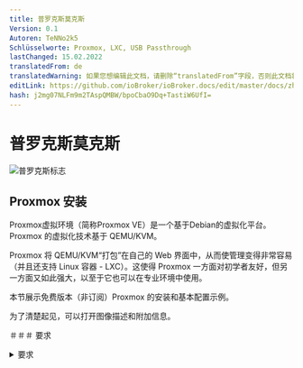 ```yaml
---
title: 普罗克斯莫克斯
Version: 0.1
Autoren: TeNNo2k5
Schlüsselworte: Proxmox, LXC, USB Passthrough
lastChanged: 15.02.2022
translatedFrom: de
translatedWarning: 如果您想编辑此文档，请删除“translatedFrom”字段，否则此文档将再次自动翻译
editLink: https://github.com/ioBroker/ioBroker.docs/edit/master/docs/zh-cn/install/proxmox.md
hash: j2mg07NLFm9m2TAspQMBW/bpoCbaO9Dq+TastiW6UfI=
---
```

# 普罗克斯莫克斯
![普罗克斯标志](../../de/install/media/proxmox/Proxmox-logo-860.png)

## Proxmox 安装
Proxmox虚拟环境（简称Proxmox VE）是一个基于Debian的虚拟化平台。 Proxmox 的虚拟化技术基于 QEMU/KVM。

Proxmox 将 QEMU/KVM“打包”在自己的 Web 界面中，从而使管理变得非常容易（并且还支持 Linux 容器 - LXC）。这使得 Proxmox 一方面对初学者友好，但另一方面又如此强大，以至于它也可以在专业环境中使用。

本节展示免费版本（非订阅）Proxmox 的安装和基本配置示例。

为了清楚起见，可以打开图像描述和附加信息。

＃＃＃ 要求
<details><summary>要求</summary>

- 64位CPU
- CPU和主板必须支持Intel VT/AMD-V虚拟化并在BIOS中激活。
- 1 GB RAM（仅适用于 Proxmox） - 根据要操作的虚拟机数量，这里当然需要更多 RAM。因此，建议至少使用 8 GB、最好是 16 GB RAM。

</详情>

### 创建 ISO 映像/可启动 USB 记忆棒
首先，您需要一个 ISO 映像，可以从 [Proxmox下载页面](https://www.proxmox.com/de/downloads/category/iso-images-pve) 下载。

<details><summary>Proxmox 异</summary>

![proxmox-iso](../../de/install/media/proxmox/proxmox-iso.png)

</详情>

安装时，必须使用此 ISO 映像创建可启动 USB 记忆棒。其内存至少应为 2 GB。创建可启动棒的方法有多种，请参阅[准备安装介质](https://pve.proxmox.com/wiki/Prepare_Installation_Media#_instructions_for_windows)

＃＃＃ 安装
必须在 UEFI/BIOS 中配置系统，以便可以从 USB 设备启动。插入 U 盘后，过一会儿就会出现 Proxmox 安装菜单（如果没有，您也可以手动指定 U 盘作为启动介质（在大多数主板上，您可以使用 F8 或 F11 执行此操作）。

**安装 Proxmox VE** 现在只需在安装菜单中选择即可。

<details><summary>安装菜单</summary>

![安装菜单](../../de/install/media/proxmox/installationsmenü.png)

</详情>

下一步是同意使用条款 (EULA)。

<details><summary>猫头鹰</summary>

![猫头鹰](../../de/install/media/proxmox/eula.png)

</详情>

下一步是选择要安装 Proxmox 的硬盘。如果服务器上安装了多个硬盘，请务必选择正确的硬盘！

<details><summary>硬盘的选择</summary>

![磁盘选择](../../de/install/media/proxmox/festplattenauswahl.png)

</详情>

使用**按钮选项**，您还可以为安装硬盘指定其他参数：

<details><summary>高级硬盘选项</summary>

![硬盘选项](../../de/install/media/proxmox/harddisk-options.png)

</详情>

Proxmox 使用 [逻辑卷管理器](https://de.wikipedia.org/wiki/Logical_Volume_Manager) (LVM)。通过此时的扩展选项，可以对 LVM 等进行详细配置。
安装程序创建一个名为 pve 的卷组 (VG) 和名为 root 的附加逻辑卷 (LV)（此处安装了 Proxmox 本身）、数据（存储虚拟机的虚拟磁盘的存储）和交换（此处存储交换文件） ）。

<details><summary>通过高级设置，可以在此处指定某些参数：</summary>

- 文件系统：在这里您可以选择文件系统。这里的默认值是 ext4，在大多数情况下这是一个不错的选择。如果主机系统上有多个可用硬盘（以及大量 RAM），则具有适当 RAID 级别的 zfs 选项在这里有意义。然而，在这种情况下，您应该从根本上处理过 ZFS。
- hdsize：指定 Proxmox 总共应使用的硬盘大小。在这里，您通常选择完整的硬盘大小，除非您想稍后添加更多分区。
- swapsize：确定交换卷的大小。这里的标准与内置内存大小相同，但最小为 4 GB，最大为 8 GB。
- maxroot：指定根卷（Proxmox 本身）的最大大小。 **这里需要提到的是，在基本安装时，后面需要的模板和ISO镜像也存放在这里。**
- minfree：LVM 卷组 pve 上剩余的可用空间。如果磁盘大于 128 GB，则默认保留 16 GB 可用空间（LVM 始终需要一些可用空间来创建快照）。
- maxvz：指定数据卷的最大大小。

</详情>

通常，您可以将所有选项保留为默认设置（即此处未指定任何内容）。这些已经针对大多数安装进行了最佳设置。

为 Proxmox 选择硬盘后，将查询本地化选项（国家/地区、时间和关联的键盘布局）：

<details><summary>本土化</summary>

![地点](../../de/install/media/proxmox/location.png)

</详情>

然后输入 root 用户的密码。此处还要求提供电子邮件地址。用于在出现重要系统消息时向此处指定的地址发送电子邮件。但是，这不一定是真实的电子邮件地址（然后，作为管理员，您将不再通过电子邮件收到重要的系统事件通知）。

<details><summary>密码和电子邮件</summary>

![密码](../../de/install/media/proxmox/password.png)

</详情>

安装程序的下一步涉及网络设置。必须在此处输入静态 IP 地址（无 DHCP）。这包括 IP 地址本身（以 CIDR 表示法）、网关 IP（通常是路由器的 IP 地址）和要使用的 DNS 服务器（在私有环境中通常也是路由器的 IP 地址）。 Proxmox 通常会自动检测网络。

<details><summary>网络</summary>

![网络](../../de/install/media/proxmox/network.png)

</详情>

最后显示安装摘要：

<details><summary>概括</summary>

![概括](../../de/install/media/proxmox/zusammenfassung.png)

</详情>

通过检查设置并单击安装来安装系统。

<details><summary>安装</summary>

![安装](../../de/install/media/proxmox/installation.png)

</详情>

稍等片刻后，安装完成，必须重新启动系统（预先拔出带有 ISO 映像的 USB 记忆棒）。

然后你就会看到终端。此处已显示有关如何访问系统的说明：

<details><summary>安慰</summary>

![安慰](../../de/install/media/proxmox/konsole.png)

</详情>

现在它在浏览器中继续（例如 https://10.1.1.89:8006）。然而，首先会显示一条警告。这是因为在安装过程中生成了自签名证书，而浏览器当然不知道该证书。此时您可以安全地忽略此消息 - 无论如何，连接都是通过 HTTPS 加密的。消息本身取决于浏览器。在此示例中，单击“**高级**”，然后单击“**继续到 10.1.1.89（不安全）**”

<details><summary>隐私错误</summary>

![隐私错误](../../de/install/media/proxmox/datenschutzfehler.png)

</详情>

然后使用 root 用户和安装期间选择的密码进行登录。您可以在这里**首先**将语言切换为德语，否则Proxmox界面将显示为英语，您无需再次输入用户名和密码。

<details><summary>登记</summary>

![登记](../../de/install/media/proxmox/anmeldung.png)

</详情>

登录后，您将立即收到一条消息，提示您没有该服务器的有效订阅。首先单击“确定”即可确认此消息。

<details><summary>订阅</summary>

![订阅](../../de/install/media/proxmox/subskription.png)

</详情>

现在必须调整 Proxmox 软件包源以便可以接收更新。

<details><summary>包来源</summary>

![包来源](../../de/install/media/proxmox/paketquellen.png)

</详情>

为此，**Non-Subscription-Repository** 被添加到包源中。这可以在 Proxmox 实例菜单中的`Updates > Repositories`下完成。可以使用“添加”按钮添加非订阅存储库：

<details><summary>非订阅</summary>

![没有订阅](../../de/install/media/proxmox/no-subscription.png)

</详情>

现在**企业存储库**应该被停用。为此，只需在存储库视图中选择 pve-enterprise 存储库，然后单击 **停用** 按钮。

存储库的配置如下所示：

<details><summary>企业存储库</summary>

![企业](../../de/install/media/proxmox/enterprise.png)

</详情>

＃＃＃ 更新
更改软件包源后，应进行第一次系统更新。最好的方法是通过网络界面：

<details><summary>更新</summary>

![更新](../../de/install/media/proxmox/updates.png)

</详情>

只需选择所需的 Proxmox 节点（例如“pve”），然后单击“更新”下的“**更新**”。这是所谓的任务查看器打开的地方，当系统上执行任何活动时，该查看器始终会显示。现在可以再次关闭任务查看器。顺便说一句，当显示任务查看器时，您不必等到任务完成（“任务确定”），但该对话框始终可以直接再次关闭 - 任务本身继续在后台运行。
如果现在有更新可用，则可以通过单击“**升级**”来导入它们。

Web 控制台将在此处打开，您可以监控进度。

<details><summary>网络控制台</summary>

![网络控制台](../../de/install/media/proxmox/web-konsole.png)

</详情>

当然也可以通过命令行（例如通过 SSH）更新 Proxmox 服务器：

~~~ apt update && apt dist-upgrade ~~~

这里唯一重要的是你使用 **apt dist-upgrade** （在“普通”Debian/Ubuntu 机器上，你倾向于使用 apt Upgrade）。然而，“dist 升级”对于 Proxmox 很重要，因为操作 Proxmox 所需的依赖关系在这里得到了更好的解决。

从这方面来看，Proxmox 的基本配置现已完成。如果您想更广泛地处理 Proxmox，值得一看[Proxmox Wiki](https://pve.proxmox.com/wiki/Main_Page) 或访问 [官方论坛](https://forum.proxmox.com/)。

---

## Proxmox - 创建虚拟 Qemu/KVM 机器 (VM) + 随后安装 ioBroker
本示例指南展示了如何创建 [虚拟机](https://pve.proxmox.com/wiki/Qemu/KVM_Virtual_Machines) (debian11)，然后在其中安装 ioBroker。

当然可以使用 Ubuntu 而不是 Debian，但请确保使用 Ubuntu 服务器 **LTS 版本**。

为了清楚起见，可以打开图像描述和附加信息。

### 1 - 下载 ISO 映像
首先，需要一个[ISO镜像](https://www.debian.org/distrib/)（64位PC Netinst-ISO），必须将其加载到基本安装中的根目录（本地）中（如果没有创建其他驱动器）。

为此，请转至本地 > ISO 映像。有两个选择。

- 之前存储在计算机上的 ISO 可以通过 **上传** 按钮加载到 Proxmox 主机上。
- **从 URL 下载** 可以通过 URL 将 ISO 直接上传到主机。为此，请复制 64 位 PC Netinst-ISO 的链接地址（鼠标右键），插入 URL 并单击 **查询 URL** 以检索它。最后单击“**下载**”，即可直接下载 ISO。

<details><summary>下载ISO</summary>

![虚拟机iso](../../de/install/media/proxmox/vm-iso.png)

![虚拟机 isourl](../../de/install/media/proxmox/vm-isourl.png)

</详情>

### 2 - 创建虚拟机
单击蓝色按钮 **创建 VM** 将打开一个窗口，必须在其中进行以下设置。

- 一般：主机名和密码的分配，ID 已给出（以 100 开头），可以更改，但以后不能更改。
- 操作系统：存储选择（本地）和 ISO 映像（debian-11-netinst.iso）
- 系统：一切保持默认设置，**检查 Qemu Agent**
- 磁盘：存储local-lvm，磁盘大小10GB（10-20GB应该足够了，以后可以更改，但这里不再进一步描述）。
- CPU：取决于计算机的强大程度（也可以随时调整，为此必须重新启动VM）
- 内存：以 MiB 为单位的 RAM 大小（也可以随时调整，为此必须重新启动 VM）
- 网络：vmbr0，其他一切保持默认
- 确认：在这里您可以再次看到摘要（选中**创建后开始**），然后单击**完成**来创建虚拟机。

<details><summary>系列图像 创建VM</summary>

![虚拟机通用](../../de/install/media/proxmox/vm-allgemein.png)

![虚拟机操作系统](../../de/install/media/proxmox/vm-os.png)

![虚拟机系统](../../de/install/media/proxmox/vm-system.png)

![虚拟机磁盘](../../de/install/media/proxmox/vm-disks.png)

![虚拟机CPU](../../de/install/media/proxmox/vm-cpu.png)

![虚拟机存储](../../de/install/media/proxmox/vm-speicher.png)

![虚拟机网络](../../de/install/media/proxmox/vm-netzwerk.png)

![虚拟机确认](../../de/install/media/proxmox/vm-bestätigen.png)

</详情>

### 3 - Debian 安装
VM 启动后，转到 VM 控制台并启动 **安装**。

<details><summary>安慰</summary>

![虚拟机安装](../../de/install/media/proxmox/vm-install.png)

</详情>

您将被引导完成安装，并且必须在此过程中进行一些设置。要使用它，您需要制表符、空格键和箭头键。由于范围的原因，可以找到该系列图像的各种镜头。

<span style="color:red">**危险！ - 不得指定 root 密码。**</span>

一个通知：

不要选择 **iobroker** 作为用户名，因为这已在内部使用。

<details><summary>图像系列 Debian 安装</summary>

![虚拟机-1](../../de/install/media/proxmox/vm-1.png)

![VM-2](../../de/install/media/proxmox/vm-2.png)

![VM-3](../../de/install/media/proxmox/vm-3.png)

![VM-4](../../de/install/media/proxmox/vm-4.png)

![VM-5](../../de/install/media/proxmox/vm-5.png)

![VM-6](../../de/install/media/proxmox/vm-6.png)

![VM-7](../../de/install/media/proxmox/vm-7.png)

![VM-8](../../de/install/media/proxmox/vm-8.png)

![VM-9](../../de/install/media/proxmox/vm-9.png)

![VM-10](../../de/install/media/proxmox/vm-10.png)

![VM-11](../../de/install/media/proxmox/vm-11.png)

![VM-12](../../de/install/media/proxmox/vm-12.png)

![VM-13](../../de/install/media/proxmox/vm-13.png)

![VM-14](../../de/install/media/proxmox/vm-14.png)

![VM-15](../../de/install/media/proxmox/vm-15.png)

![VM-16](../../de/install/media/proxmox/vm-16.png)

![VM-17](../../de/install/media/proxmox/vm-17.png)

![VM-18](../../de/install/media/proxmox/vm-18.png)

![VM-19](../../de/install/media/proxmox/vm-19.png)

![VM-20](../../de/install/media/proxmox/vm-20.png)

![VM-21](../../de/install/media/proxmox/vm-21.png)

![VM-22](../../de/install/media/proxmox/vm-22.png)

![VM-23](../../de/install/media/proxmox/vm-23.png)

![VM-24](../../de/install/media/proxmox/vm-24.png)

![VM-25](../../de/install/media/proxmox/vm-25.png)

![VM-26](../../de/install/media/proxmox/vm-26.png)

</详情>

### 4 - 设置虚拟机
重新启动 VM，然后使用安装时分配的“用户名”和“密码”登录。然后用命令

~~~ IP地址~~~

找到了IP地址。这是通过 ssh 远程连接到虚拟机所必需的，如下一步所示。

<details><summary>IP地址</summary>

![虚拟机IP地址](../../de/install/media/proxmox/vm-ipaddr.png)

</详情>

现在可以通过 ssh（例如 Putty）访问虚拟机。在这里您使用“用户名”和“密码”再次登录。
然后网络地址可以从**dhcp**更改为**静态**。 （推荐用于服务器操作）

~~~ sudo nano /etc/network/interfaces ~~~

<details><summary>网络/接口</summary>

![虚拟机纳米](../../de/install/media/proxmox/vm-nano.png)

![vm-dhcp](../../de/install/media/proxmox/vm-dhcp.png)

![虚拟机静态](../../de/install/media/proxmox/vm-statisch.png)

</详情>

使用组合键 CTRL + o 保存编辑器中的更改，然后按 ENTER，CTRL + x 退出编辑器。

对 IP 的更改仅在 VM 重新启动后才会生效。然而，在此之前，使用以下命令检查 Qemu Guest Agent 是否处于活动状态

~~~ sudo systemctl status qemu-guest-agent ~~~

<details><summary>客座代理</summary>

![vm-qemuguest](../../de/install/media/proxmox/vm-qemuguest.png)

</详情>

<span style="color:orange">**危险！ - 对于 Ubuntu 安装，必须安装并启动 Qemu Guest Agent..**</span>

为此的命令：

~~~ sudo apt-get install qemu-guest-agent sudo systemctl start qemu-guest-agent ~~~

此外，为了能够安装 iobroker，必须随后安装 **curl**。
~~~ sudo apt安装curl ~~~

<details><summary>重新安装卷曲</summary>

![虚拟机卷曲](../../de/install/media/proxmox/vm-curl.png)

</详情>

要传递 VM 中的设备 (USB)，请选择 VM > 硬件 > 添加 > USB 设备 > 供应商/设备 ID。此处列出了所有连接的设备。

<details><summary>USB设备</summary>

![虚拟机USB](../../de/install/media/proxmox/vm-usb.png)

</详情>

为了使 VM 在计算机重新启动后自动启动 (Proxmox)，必须在 VM 选项中激活它。

<details><summary>启动选项</summary>

![虚拟机启动](../../de/install/media/proxmox/vm-booten.png)

</详情>

这样就完成了虚拟机的安装和设置。现在可以重新启动VM，然后可以安装ioBroker。

---

## Proxmox - 创建 Linux 容器 (LXC) + 随后安装 ioBroker
本示例指南展示了如何创建 [LXC集装箱](https://pve.proxmox.com/wiki/Linux_Container) (debian11)，然后在其中安装 ioBroker。

为了清楚起见，可以打开图像描述和附加信息。

### 1 - 下载容器模板
首先需要一个模板，在基本安装时必须将其加载到根目录（本地）中（如果没有创建其他驱动器）。

为此，请转至本地 > 容器模板。单击“**模板**”将打开一个选择列表。在这里选择 debian-11-standard(bullseye) 并单击下载。

<details><summary>下载模板</summary>

![当地的](../../de/install/media/proxmox/local.png)

![模板](../../de/install/media/proxmox/templates.png)

![模板加载](../../de/install/media/proxmox/template-laden.png)

</详情>

### 2 - 创建 LXC
单击蓝色按钮**创建 CT** 将打开一个窗口，现在必须在其中进行以下设置。

- 常规：分配主机名和密码，给出 ID（以 100 开头），但可以更改。
- 模板：存储选择（本地）和模板（debian-11-standard）
- 磁盘：分配磁盘大小（不要太大，可以随时放大）
- CPU：取决于电脑的强大程度（也可以随时调整）
- 内存：Ram/Swap 分配（可以随时调整，甚至在操作期间）
- 网络：静态 IP/CIDR 分配、网关，如果未设置 IPv6，则设置为 SLAAC
- DNS：通常不做任何更改（使用来自主机的值）
- 确认：摘要（勾选**创建后开始**），然后单击**完成**以创建容器。

<details><summary>图像系列 创建 CT</summary>

![个人经历](../../de/install/media/proxmox/pve.png)

![LXC-将军](../../de/install/media/proxmox/lxc-allgemein.png)

![lxc-模板](../../de/install/media/proxmox/lxc-template.png)

![lxc磁盘](../../de/install/media/proxmox/lxc-disks.png)

![中央处理器](../../de/install/media/proxmox/lxc-cpu.png)

![内存](../../de/install/media/proxmox/lxc-speicher.png)

![LXC网络](../../de/install/media/proxmox/lxc-netzwerk.png)

![LXC-DNS](../../de/install/media/proxmox/lxc-dns.png)

![lxc-确认](../../de/install/media/proxmox/lxc-bestätigen.png)

![lxc任务查看器](../../de/install/media/proxmox/lxc-taskviewer.png)

</详情>

### 3 - 设置 LXC
现在容器已经启动了，进入LXC的控制台

<details><summary>安慰</summary>

![LXC控制台](../../de/install/media/proxmox/lxc-konsole.png)

</详情>

在这里，您首先使用之前分配的密码（创建 LXC 时分配的密码）以 root 身份登录，并首先更新它。

~~~ apt 更新 && apt 升级 ~~~

<details><summary>升级</summary>

![LXC升级](../../de/install/media/proxmox/lxc-upgrade.png)

</详情>

直接指出时区还是要设置的。

~~~ dpkg-重新配置tzdata ~~~

<details><summary>时区</summary>

![LXC-tz数据](../../de/install/media/proxmox/lxc-tzdata.png)

![LXC区](../../de/install/media/proxmox/lxc-area.png)

![lxc-时区](../../de/install/media/proxmox/lxc-timezone.png)

</详情>

现在 **sudo** 和 **curl** 将被安装。如下一步所示，需要 Sudo 才能正确创建将来用于在控制台上工作的用户。在最后一步中需要使用 Curl 来调用 ioBroker 安装脚本。

~~~ apt install sudo curl ~~~

<details><summary>重新安装</summary>

![lxc-sudo](../../de/install/media/proxmox/lxc-sudo.png)

</详情>

现在创建未来用户。在这种情况下替换“用户名”。为用户分配密码。其余的可以用ENTER确认。

一个通知：

不要选择 **iobroker** 作为用户名，因为这已在内部使用。

~~~ 添加用户 用户名 ~~~

然后必须将用户分配到 sudo 组。

~~~ usermod -aG sudo 用户名 ~~~

<details><summary>创建用户</summary>

![lxc-添加用户](../../de/install/media/proxmox/lxc-adduser.png)

</详情>

最后一步，在安装ioBroker之前，注销一次

~~~退出~~~

然后用新用户登录。现在可以安装 iobroker。

<details><summary>注销并以用户身份登录</summary>

![lxc用户登录](../../de/install/media/proxmox/lxc-useranmeldung.png)

</详情>

为了使 LXC 在计算机（Proxmox）重新启动后自动启动，必须在容器选项中激活它。

<details><summary>启动选项</summary>

![LXC 启动](../../de/install/media/proxmox/lxc-booten.png)

</详情>

---

## 安装 ioBroker
安装 ioBroker 所需的只是一个命令。

~~~curl -sLf https://iobroker.net/install.sh | bash-~~~

安装步骤分为4步，全自动运行。

- 安装先决条件 (1/4)
- 创建ioBroker用户和目录（2/4）
- 安装 ioBroker (3/4)
- 完成安装 (4/4)

<details><summary>安装人员</summary>

![iobroker安装程序](../../de/install/media/proxmox/iobroker-installer.png)

![iobroker-安装程序1](../../de/install/media/proxmox/iobroker-installer1.png)

![iobroker-安装程序2](../../de/install/media/proxmox/iobroker-installer2.png)

![iobroker-installer3](../../de/install/media/proxmox/iobroker-installer3.png)

</详情>

当最后出现以下内容时表示安装成功。

~~~ ioBroker安装成功在浏览器中打开http://10.1.1.222:8081，开始配置！ ~~~

同时，这也意味着现在可以通过地址在浏览器中调用ioBroker。如果一切正常，没有任何问题，您将看到 ioBroker 设置。现在，助手将指导您完成几个步骤。

<details><summary>ioBroker 助手系列图片</summary>

![iobroker 设置](../../de/install/media/proxmox/iobroker-setup.png)

![iobroker-setup1](../../de/install/media/proxmox/iobroker-setup1.png)

![iobroker-setup2](../../de/install/media/proxmox/iobroker-setup2.png)

![iobroker-setup3](../../de/install/media/proxmox/iobroker-setup3.png)

![iobroker-setup4](../../de/install/media/proxmox/iobroker-setup4.png)

![iobroker-setup5](../../de/install/media/proxmox/iobroker-setup5.png)

![iobroker-setup6](../../de/install/media/proxmox/iobroker-setup6.png)

</详情>

然后您可以搜索设备和服务。可以自动创建所需的适配器/实例。

<details><summary>图片系列设备/服务搜索</summary>

![设备搜索](../../de/install/media/proxmox/gerätesuche.png)

![实例](../../de/install/media/proxmox/instanzen.png)

![iobroker 完成](../../de/install/media/proxmox/iobroker-fertig.png)

</详情>

这样就完成了ioBroker的安装。根据应用和需求，可以随时安装额外的适配器。

---

## Proxmox - LXC（Linux 容器）-> 通过 USB 设备
本指南的这一部分逐步解释了如何将 Proxmox 中的 USB 设备（USB 直通）传递到 LXC（Linux 容器）。

使用VM，可以直接通过Proxmox Web界面传递USB设备。使用Linux容器，目前必须为此手动编辑lxc的配置文件。

这些说明描述了如何集成 **Texas Instruments Inc. CC2531** Zigbee 棒，但相同的步骤也可类似地用于其他 Zigbee 棒（ConBee、CC2652P 等）或除 USB 网络设备之外的其他 USB 设备可以使用（蓝牙/WLAN）。

* 本部分说明使用 Proxmox 7.1 版。

### 1.) 收集有关 USB 设备的信息
<details>

建立与 Proxmox 的 SSH 连接：

~~~ ssh root@ip地址 ~~~

<span style="color:red">**如果 USB 设备已连接到 Proxmox 主机，请暂时拔下该设备。**</span>

以下命令列出 Proxmox 主机上当前连接的所有 USB 设备：

~~~lsusb~~~

![proxmoxlxc00](../../de/install/media/proxmox/proxmoxlxc00.PNG)

现在将要集成的USB设备插入Proxmox主机并再次执行lsusb命令

![proxmoxlxc01](../../de/install/media/proxmox/proxmoxlxc01.PNG)

在屏幕截图中，您可以看到列出了 USB 总线编号：**001** 和设备编号：**003** 的新设备。

使用以下命令需要此信息，例如从设备输出**主设备号**：

~~~ ls -l /dev/bus/usb/001/003 ~~~

在命令中使用 USB 总线编号和设备编号的输出非常重要！

***ls -l /dev/bus/usb/usb 总线编号/设备编号***

![proxmoxlxc02](../../de/install/media/proxmox/proxmoxlxc02.PNG)

本例中的 USB 设备的主设备号为 **189**，请在文本文件中记下设备的值并添加注释：#1

![proxmoxlxc03](../../de/install/media/proxmox/proxmoxlxc03.PNG)

接下来我们输出 USB 设备的唯一 id，并在文本文件中用注释记下输出值：#2

~~~ ls /dev/serial/by-id/ ~~~

![proxmoxlxc04](../../de/install/media/proxmox/proxmoxlxc04.PNG)

![proxmoxlxc05](../../de/install/media/proxmox/proxmoxlxc05.PNG)

最后一步，输出 ttyACM 的主设备号并用注释注明：#3：

~~~ ls -l /dev/ttyACM* ~~~

![proxmoxlxc06](../../de/install/media/proxmox/proxmoxlxc06.PNG)

>*如果没有输出，请使用“ls -l /dev/serial/by-id/”检查 USB 设备是否被系统集成为 ttyUSB，如果是，则替换所有引用 **ttyACM 的以下命令。 ..* * 从 **ttyUSB…** 获取，如果没有输出，则不是 USB CDC 类设备（串行通信），因此可以忽略从 ttyACM 包含的所有点。*

因此，我们在lxc的配置文件中记下集成所需的USB设备的**三个**值。

![proxmoxlxc07](../../de/install/media/proxmox/proxmoxlxc07.PNG)

</详情>

### 2.) 编辑LXC配置文件
<details>

使用以下命令更改到 Proxmox 主机上的 LXC 配置目录：

~~~ cd /etc/pve/lxc ~~~

配置文件的 ID 号与创建 lxc 时分配的 ID 号相同！

![proxmoxlxc08](../../de/install/media/proxmox/proxmoxlxc08.PNG)

![proxmoxlxc09](../../de/install/media/proxmox/proxmoxlxc09.PNG)

在编辑配置文件之前，应创建备份副本：

~~~ cp 201.conf 201.conf.backup ~~~

![proxmoxlxc10](../../de/install/media/proxmox/proxmoxlxc10.PNG)

现在使用 vi 或 nano 编辑配置文件：

~~~ Nano 201.conf ~~~

![proxmoxlxc11](../../de/install/media/proxmox/proxmoxlxc11.PNG)

在配置文件末尾添加以下内容：

~~~ lxc.cgroup2.devices.allow：c 189：* rwm lxc.mount.entry：usb-Texas_Instruments_TI_CC2531_USB_CDC___0X00124B0012023529-if00 dev/serial/by-id/usb-Texas_Instruments_TI_CC2531_USB_CDC___0X001 24B0 012023529-if00 无绑定，可选，创建=文件

lxc.cgroup2.devices.allow: c 166:* rwm lxc.mount.entry: /dev/ttyACM0 dev/ttyACM0 none 绑定，可选，创建=文件 ~~~

将标记的值替换为笔记中注明的条目！

![12](../../de/install/media/proxmox/proxmoxlxc12.PNG)

* 第一行指主设备号 **189** 注：#1
* 在第二行中，注：#2 中的唯一 id (usb-Texas_Instruments_TI_CC2531_USB_CDC___0X00124B0012023529-if00) 单独给出，并带有绝对路径，请注意，完整的文本写在一行中，没有换行符。
* 在第三行中，给出来自 Note: #3 的 ttyACM 的主设备号 **166**。

保存配置文件（在nano编辑器中使用组合键：CTRL + o & CTRL + x退出编辑器）

</br>

<span style="color:orange">**危险！ - 如果您的容器有活动快照：**</span>

<details>

那么 lxc.cgroup 代码不属于配置文件的末尾，而是属于快照的第一个条目之前。

![proxmoxlxc18](../../de/install/media/proxmox/proxmoxlxc18.PNG)

</详情>

<span style="color:orange">**危险！ - Proxmox 7.0 版本之前的安装：**</span>

<details>

将条目替换为

~~~ lxc.cgroup2 ~~~

通过

~~~ lxc.cgroup ~~~

</详情>

</br> 最后，发出以下命令来设置 ttyACM0 所需的权限：

~~~ chmod o+rw /dev/ttyACM* ~~~

要将调整应用于 lxc，请使用 **pct stop id / pct start id** 从容器执行冷启动：

~~~ pct 停止 201 ~~~

~~~ pct开始201 ~~~

</br>

<span style="color:green">**提示最好在外部存储工作配置文件的副本，因为例如B. 集成的 Proxmox 备份服务不会备份您的配置内容！**</span>

</br>

</详情>

### 3.) 检查 LXC USB 直通和 Zigbee 实例配置
<details>

建立与 LXC 的 SSH 连接：

~~~ ssh 用户@ip 地址 ~~~

使用命令：

~~~lsusb~~~

&

~~~ ls -l /dev ~~~

检查配置文件调整是否成功。

![proxmoxlxc13](../../de/install/media/proxmox/proxmoxlxc13.PNG)

* 如屏幕截图所示，容器现在可以访问 USB 设备。

* 重要的是ttyACM0在屏幕截图中具有相同的权限，即**crw-rw-rw- 1无人nogroup**

>***如果不检查配置文件中的所有值是否都按照描述设置，权限应该仍然不匹配然后跳转到第5点。***

* 屏幕截图还显示 cc2531 的设备编号已从 3 变为 4，这是因为在此期间棒已被拔出并再次插入。但是，由于在配置文件中指定了唯一 ID 而不是总线/设备编号，因此 USB 直通将继续工作。

如果如上所述，将 Zigbee 棒传递到容器，则必须将其输入到 iobroker 的 Zigbee 适配器设置中的 COM 端口名称下

~~~ /dev/ttyACM0 ~~~

指定以便适配器寻址正确的设备。

![proxmoxlxc14](../../de/install/media/proxmox/proxmoxlxc14.PNG)

</详情>

### 4.) 永久权限的UDEV规则 ttyACM0的调整
<details>

在第 3 步结束时使用命令

~~~ chmod o+rw /dev/ttyACM* ~~~

为 ttyACM0 设置了适当的权限，但这些权限更改会在 Proxmox 主机重新启动时重置。Proxmox 主机上需要 udev 规则才能进行永久调整。

使用 lsusb 我们再次列出当前连接的 USB 设备：

~~~lsusb~~~

![proxmoxlxc15](../../de/install/media/proxmox/proxmoxlxc15.PNG)

这次我们记下ID后面的数值，所以在本例中**0451:16a8**

* 第一个值：***0451*** 代表 **idVendor**，第二个值：***16a8*** 代表 **idProduct**。

现在使用 vi 或 nano 在 /etc/udev/rules.d 下创建 udev 规则：

~~~ 纳米 /etc/udev/rules.d/50-myusb.rules ~~~

并添加了以下内容：

~~~ 子系统==“usb”，ATTRS {idVendor} ==“0451”，ATTRS {idProduct}==“16a8”，GROUP =“用户”，MODE =“0666”~~~

![proxmoxlxc16](../../de/install/media/proxmox/proxmoxlxc16.PNG)

最后，运行以下命令激活udev规则：

~~~ udevadm 控制 --reload ~~~

</详情>

### 5.) 故障排除
<details>

**错误：** lxc 中的 ttyACM0 权限不匹配或在短时间内丢失（ConBee II）。

~~~ ls -l /dev/ttyACM0 c--------- 0 无人 nogroup 166, 0 二月 7 日 14:29 ttyACM0 ~~~

</br>

**解决方案：** 使用 mknod 为容器创建持久绑定。

为此，在路径 **“/var/lib/lxc/CONTAINERID”** 中创建 **devices** 文件夹，并使用 mknod 在此文件夹中创建绑定：

~~~ mkdir /var/lib/lxc/201/devices ~~~

~~~ cd /var/lib/lxc/201/devices ~~~

~~~ mknod -m 666 ttyACM0 c 166 0 ~~~

+ *mknod 在路径中创建名为 ttyACM0 的文件（只要该文件存在，设备就绑定到 lxc）*

![proxmoxlxc17](../../de/install/media/proxmox/proxmoxlxc17.PNG)

***主要设备号和ttyACM..必要时进行调整***

然后必须调整lxc配置文件中的条目：

~~~ lxc.mount.entry: /dev/ttyACM0 dev/ttyACM0 无绑定，可选，创建=文件 ~~~

被替换为：

~~~ lxc.mount.entry: /var/lib/lxc/CONTAINERID/devices/ttyACM0 dev/ttyACM0 none 绑定，可选，创建=文件 ~~~

</详情>